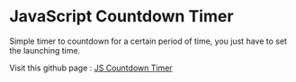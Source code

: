 # JavaScript Countdown Timer
Simple timer to countdown for a certain period of time, you just have to set the launching time.

>
Visit this github page :
[JS Countdown Timer ](https://iamsaief.github.io/JavaScript-Countdown-Timer/)
